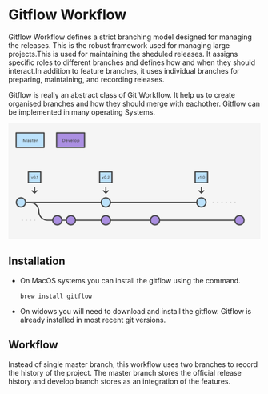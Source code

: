 # Gitflow Workflow

Gitflow Workflow defines a strict branching model designed for managing the releases. This is the robust framework used for managing large projects.This is used for maintaining the sheduled releases. It assigns specific roles to different branches and defines how and when they should interact.In addition to feature branches, it uses individual branches for preparing, maintaining, and recording releases.

Gitflow is really an abstract class of Git Workflow. It help us to create organised branches and how they should merge with eachother. Gitflow can be implemented in many operating Systems.

![](Images/gitflowDiagram.png)
## Installation

- On MacOS systems you can install the gitflow using the command.
  ```
  brew install gitflow
  ```
- On widows you will need to download and install the gitflow. Gitflow is already installed in most recent git versions.

## Workflow

Instead of single master branch, this workflow uses two branches to record the history of the project. The master branch stores the official release history and develop branch stores as an integration of the features.


